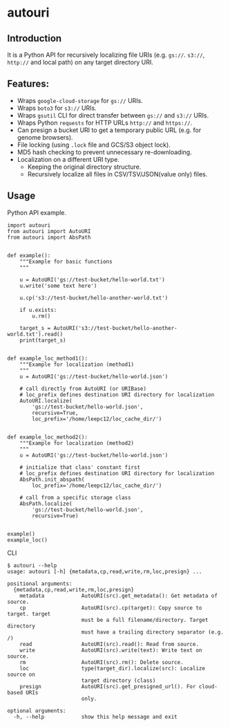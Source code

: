 # autouri

## Introduction

It is a Python API for recursively localizing file URIs (e.g. `gs://`. `s3://`, `http://` and local path) on any target directory URI.

## Features:

- Wraps `google-cloud-storage` for `gs://` URIs.
- Wraps `boto3` for `s3://` URIs.
- Wraps `gsutil` CLI for direct transfer between `gs://` and `s3://` URIs.
- Wraps Python `requests` for HTTP URLs `http://` and `https://`.
- Can presign a bucket URI to get a temporary public URL (e.g. for genome browsers).
- File locking (using `.lock` file and GCS/S3 object lock).
- MD5 hash checking to prevent unnecessary re-downloading.
- Localization on a different URI type.
    - Keeping the original directory structure.
    - Recursively localize all files in CSV/TSV/JSON(value only) files.

## Usage

Python API example.
```
import autouri
from autouri import AutoURI
from autouri import AbsPath


def example():
	"""Example for basic functions
	"""

    u = AutoURI('gs://test-bucket/hello-world.txt')
    u.write('some text here')

    u.cp('s3://test-bucket/hello-another-world.txt')

    if u.exists:
        u.rm()

    target_s = AutoURI('s3://test-bucket/hello-another-world.txt').read()
    print(target_s)


def example_loc_method1():
	"""Example for localization	(method1)
	"""
    u = AutoURI('gs://test-bucket/hello-world.json')

    # call directly from AutoURI (or URIBase)
    # loc_prefix defines destination URI directory for localization
    AutoURI.localize(
        'gs://test-bucket/hello-world.json',
        recursive=True,
        loc_prefix='/home/leepc12/loc_cache_dir/')


def example_loc_method2():
	"""Example for localization	(method2)
	"""
    u = AutoURI('gs://test-bucket/hello-world.json')

    # initialize that class' constant first
    # loc_prefix defines destination URI directory for localization
    AbsPath.init_abspath(
        loc_prefix='/home/leepc12/loc_cache_dir/')

    # call from a specific storage class
    AbsPath.localize(
        'gs://test-bucket/hello-world.json',
        recursive=True)


example()
example_loc()

```

CLI
```
$ autouri --help
usage: autouri [-h] {metadata,cp,read,write,rm,loc,presign} ...

positional arguments:
  {metadata,cp,read,write,rm,loc,presign}
    metadata            AutoURI(src).get_metadata(): Get metadata of source.
    cp                  AutoURI(src).cp(target): Copy source to target. target
                        must be a full filename/directory. Target directory
                        must have a trailing directory separator (e.g. /)
    read                AutoURI(src).read(): Read from source.
    write               AutoURI(src).write(text): Write text on source.
    rm                  AutoURI(src).rm(): Delete source.
    loc                 type(target_dir).localize(src): Localize source on
                        target directory (class)
    presign             AutoURI(src).get_presigned_url(). For cloud-based URIs
                        only.

optional arguments:
  -h, --help            show this help message and exit
```

